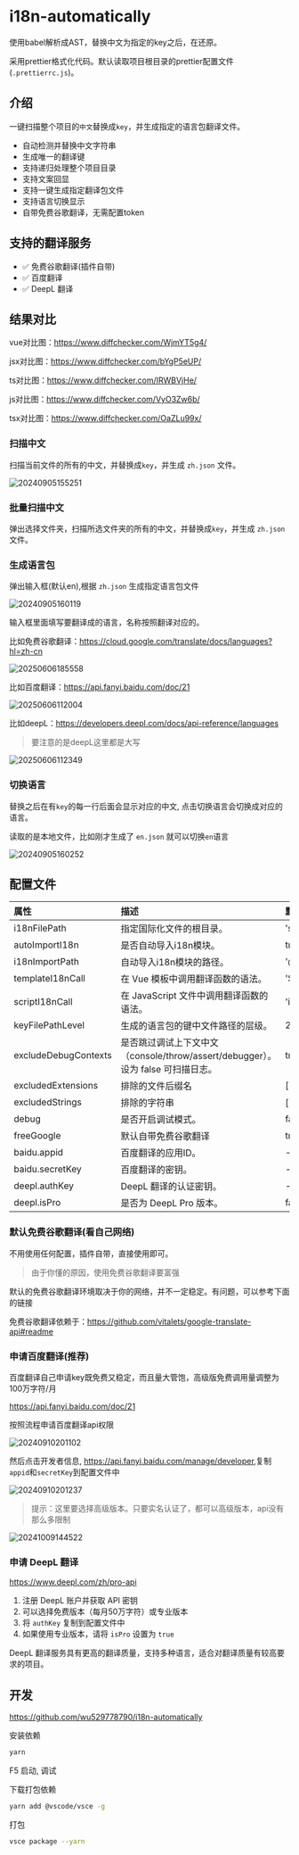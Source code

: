 # i18n-automatically

使用babel解析成AST，替换中文为指定的key之后，在还原。

采用prettier格式化代码。默认读取项目根目录的prettier配置文件(`.prettierrc.js`)。

## 介绍

一键扫描整个项目的`中文`替换成`key`，并生成指定的语言包翻译文件。

- 自动检测并替换中文字符串
- 生成唯一的翻译键
- 支持递归处理整个项目目录
- 支持文案回显
- 支持一键生成指定翻译包文件
- 支持语言切换显示
- 自带免费谷歌翻译，无需配置token

## 支持的翻译服务

- ✅ 免费谷歌翻译(插件自带)
- ✅ 百度翻译
- ✅ DeepL 翻译

## 结果对比

vue对比图：<https://www.diffchecker.com/WjmYT5g4/>

<!-- ![20241017155847](https://gcore.jsdelivr.net/gh/wu529778790/image/blog/20241017155847.png)

点击链接查看完整对比图：<https://www.diffchecker.com/WjmYT5g4/> -->

jsx对比图：<https://www.diffchecker.com/bYgP5eUP/>

<!-- ![20241017155908](https://gcore.jsdelivr.net/gh/wu529778790/image/blog/20241017155908.png)

点击链接查看完整对比图：<https://www.diffchecker.com/bYgP5eUP/> -->

<!-- ![20241017155929](https://gcore.jsdelivr.net/gh/wu529778790/image/blog/20241017155929.png) -->

ts对比图：<https://www.diffchecker.com/IRWBVjHe/>

<!-- ![20241017155823](https://gcore.jsdelivr.net/gh/wu529778790/image/blog/20241017155823.png) -->

js对比图：<https://www.diffchecker.com/VyO3Zw6b/>

<!-- ![20241017160240](https://gcore.jsdelivr.net/gh/wu529778790/image/blog/20241017160240.png) -->

tsx对比图：<https://www.diffchecker.com/OaZLu99x/>

### 扫描中文

扫描当前文件的所有的中文，并替换成`key`，并生成 `zh.json` 文件。

![20240905155251](https://gcore.jsdelivr.net/gh/wu529778790/image/blog/20240905155251.png)

### 批量扫描中文

弹出选择文件夹，扫描所选文件夹的所有的中文，并替换成`key`，并生成 `zh.json` 文件。

### 生成语言包

弹出输入框(默认en),根据 `zh.json` 生成指定语言包文件

![20240905160119](https://gcore.jsdelivr.net/gh/wu529778790/image/blog/20240905160119.png)

输入框里面填写要翻译成的语言，名称按照翻译对应的。

比如免费谷歌翻译：<https://cloud.google.com/translate/docs/languages?hl=zh-cn>

![20250606185558](https://gcore.jsdelivr.net/gh/wu529778790/image/blog/20250606185558.png)

比如百度翻译：<https://api.fanyi.baidu.com/doc/21>

![20250606112004](https://gcore.jsdelivr.net/gh/wu529778790/image/blog/20250606112004.png)

比如deepL：<https://developers.deepl.com/docs/api-reference/languages>

> 要注意的是deepL这里都是大写

![20250606112349](https://gcore.jsdelivr.net/gh/wu529778790/image/blog/20250606112349.png)

### 切换语言

替换之后在有`key`的每一行后面会显示对应的中文, 点击切换语言会切换成对应的语言。

读取的是本地文件，比如刚才生成了 `en.json` 就可以切换`en`语言

![20240905160252](https://gcore.jsdelivr.net/gh/wu529778790/image/blog/20240905160252.png)

## 配置文件

|属性|描述|默认值|
|:--|:--|:--|
|i18nFilePath|指定国际化文件的根目录。| 'src/i18n' |
|autoImportI18n|是否自动导入i18n模块。| true |
|i18nImportPath|自动导入i18n模块的路径。| '@/i18n' |
|templateI18nCall|在 Vue 模板中调用翻译函数的语法。| '$t' |
|scriptI18nCall|在 JavaScript 文件中调用翻译函数的语法。| 'i18n.global.t' |
|keyFilePathLevel|生成的语言包的键中文件路径的层级。| 2 |
|excludeDebugContexts|是否跳过调试上下文中文（console/throw/assert/debugger）。设为 false 可扫描日志。| true |
|excludedExtensions|排除的文件后缀名|[".svg",".png",".jpg",".jpeg",".gif",".bmp",".ico",".md",".txt",".json",".css",".scss",".less",".sass",".styl"] |
|excludedStrings|排除的字符串| ["宋体","黑体","楷体","仿宋","微软雅黑","华文","方正","苹方","思源","YYYY年MM月DD日"] |
|debug|是否开启调试模式。|  false |
|freeGoogle|默认自带免费谷歌翻译 | true |
|baidu.appid|百度翻译的应用ID。| - |
|baidu.secretKey|百度翻译的密钥。| - |
|deepl.authKey|DeepL 翻译的认证密钥。| - |
|deepl.isPro|是否为 DeepL Pro 版本。| false |

### 默认免费谷歌翻译(看自己网络)

不用使用任何配置，插件自带，直接使用即可。

> 由于你懂的原因，使用免费谷歌翻译要富强

默认的免费谷歌翻译环境取决于你的网络，并不一定稳定。有问题，可以参考下面的链接

免费谷歌翻译依赖于：<https://github.com/vitalets/google-translate-api#readme>

### 申请百度翻译(推荐)

百度翻译自己申请key既免费又稳定，而且量大管饱，高级版免费调用量调整为100万字符/月

<https://api.fanyi.baidu.com/doc/21>

按照流程申请百度翻译api权限

![20240910201102](https://gcore.jsdelivr.net/gh/wu529778790/image/blog/20240910201102.png)

然后点击开发者信息, <https://api.fanyi.baidu.com/manage/developer>,复制`appid`和`secretKey`到配置文件中

![20240910201237](https://gcore.jsdelivr.net/gh/wu529778790/image/blog/20240910201237.png)

> 提示：这里要选择高级版本。只要实名认证了，都可以高级版本，api没有那么多限制

![20241009144522](https://gcore.jsdelivr.net/gh/wu529778790/image/blog/20241009144522.png)

### 申请 DeepL 翻译

<https://www.deepl.com/zh/pro-api>

1. 注册 DeepL 账户并获取 API 密钥
2. 可以选择免费版本（每月50万字符）或专业版本
3. 将 `authKey` 复制到配置文件中
4. 如果使用专业版本，请将 `isPro` 设置为 `true`

DeepL 翻译服务具有更高的翻译质量，支持多种语言，适合对翻译质量有较高要求的项目。

## 开发

<https://github.com/wu529778790/i18n-automatically>

安装依赖

```bash
yarn
```

F5 启动, 调试

下载打包依赖

```bash
yarn add @vscode/vsce -g
```

打包

```bash
vsce package --yarn
```
